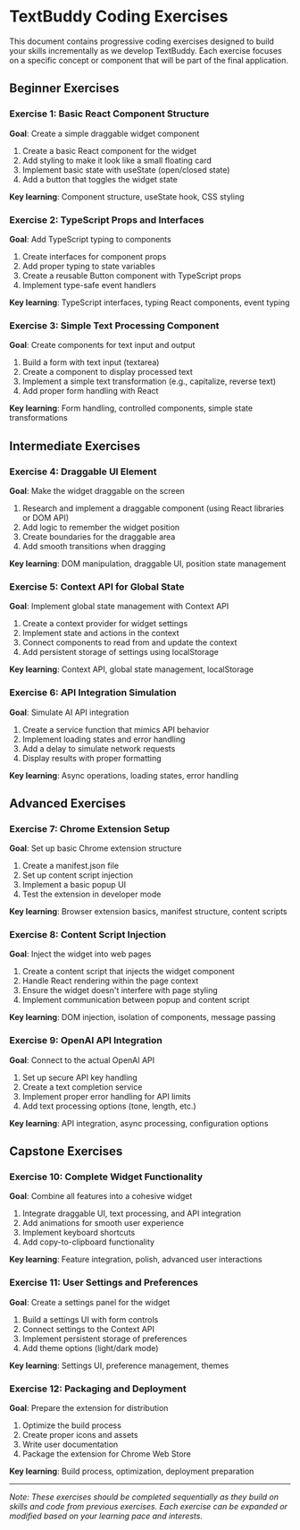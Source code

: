 # TextBuddy Coding Exercises

This document contains progressive coding exercises designed to build your skills incrementally as we develop TextBuddy. Each exercise focuses on a specific concept or component that will be part of the final application.

## Beginner Exercises

### Exercise 1: Basic React Component Structure
**Goal**: Create a simple draggable widget component

1. Create a basic React component for the widget
2. Add styling to make it look like a small floating card
3. Implement basic state with useState (open/closed state)
4. Add a button that toggles the widget state

**Key learning**: Component structure, useState hook, CSS styling

### Exercise 2: TypeScript Props and Interfaces
**Goal**: Add TypeScript typing to components

1. Create interfaces for component props
2. Add proper typing to state variables
3. Create a reusable Button component with TypeScript props
4. Implement type-safe event handlers

**Key learning**: TypeScript interfaces, typing React components, event typing

### Exercise 3: Simple Text Processing Component
**Goal**: Create components for text input and output

1. Build a form with text input (textarea)
2. Create a component to display processed text
3. Implement a simple text transformation (e.g., capitalize, reverse text)
4. Add proper form handling with React

**Key learning**: Form handling, controlled components, simple state transformations

## Intermediate Exercises

### Exercise 4: Draggable UI Element
**Goal**: Make the widget draggable on the screen

1. Research and implement a draggable component (using React libraries or DOM API)
2. Add logic to remember the widget position
3. Create boundaries for the draggable area
4. Add smooth transitions when dragging

**Key learning**: DOM manipulation, draggable UI, position state management

### Exercise 5: Context API for Global State
**Goal**: Implement global state management with Context API

1. Create a context provider for widget settings
2. Implement state and actions in the context
3. Connect components to read from and update the context
4. Add persistent storage of settings using localStorage

**Key learning**: Context API, global state management, localStorage

### Exercise 6: API Integration Simulation
**Goal**: Simulate AI API integration

1. Create a service function that mimics API behavior
2. Implement loading states and error handling
3. Add a delay to simulate network requests
4. Display results with proper formatting

**Key learning**: Async operations, loading states, error handling

## Advanced Exercises

### Exercise 7: Chrome Extension Setup
**Goal**: Set up basic Chrome extension structure

1. Create a manifest.json file
2. Set up content script injection
3. Implement a basic popup UI
4. Test the extension in developer mode

**Key learning**: Browser extension basics, manifest structure, content scripts

### Exercise 8: Content Script Injection
**Goal**: Inject the widget into web pages

1. Create a content script that injects the widget component
2. Handle React rendering within the page context
3. Ensure the widget doesn't interfere with page styling
4. Implement communication between popup and content script

**Key learning**: DOM injection, isolation of components, message passing

### Exercise 9: OpenAI API Integration
**Goal**: Connect to the actual OpenAI API

1. Set up secure API key handling
2. Create a text completion service
3. Implement proper error handling for API limits
4. Add text processing options (tone, length, etc.)

**Key learning**: API integration, async processing, configuration options

## Capstone Exercises

### Exercise 10: Complete Widget Functionality
**Goal**: Combine all features into a cohesive widget

1. Integrate draggable UI, text processing, and API integration
2. Add animations for smooth user experience
3. Implement keyboard shortcuts
4. Add copy-to-clipboard functionality

**Key learning**: Feature integration, polish, advanced user interactions

### Exercise 11: User Settings and Preferences
**Goal**: Create a settings panel for the widget

1. Build a settings UI with form controls
2. Connect settings to the Context API
3. Implement persistent storage of preferences
4. Add theme options (light/dark mode)

**Key learning**: Settings UI, preference management, themes

### Exercise 12: Packaging and Deployment
**Goal**: Prepare the extension for distribution

1. Optimize the build process
2. Create proper icons and assets
3. Write user documentation
4. Package the extension for Chrome Web Store

**Key learning**: Build process, optimization, deployment preparation

---

*Note: These exercises should be completed sequentially as they build on skills and code from previous exercises. Each exercise can be expanded or modified based on your learning pace and interests.* 